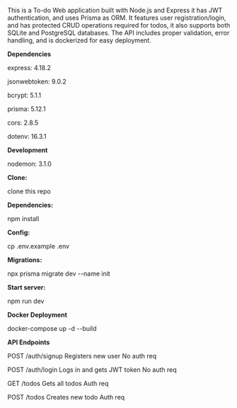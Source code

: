 This is a To-do Web application built with Node.js and Express
it has JWT authentication, and uses Prisma as ORM. It features user
registration/login, and has protected CRUD operations required for todos, 
it also supports both SQLite and PostgreSQL databases. The API includes proper validation,
error handling, and is dockerized for easy deployment. 

**Dependencies**



express: 4.18.2  

jsonwebtoken: 9.0.2  

bcrypt: 5.1.1  

prisma: 5.12.1   

cors: 2.8.5 

dotenv: 16.3.1 

**Development**

nodemon: 3.1.0 


**Clone:**

clone this repo



**Dependencies:**

npm install



**Config:**

cp .env.example .env



**Migrations:**

npx prisma migrate dev --name init



**Start server:**

npm run dev



**Docker Deployment**

docker-compose up -d --build



**API Endpoints**


POST	/auth/signup	Registers new user	No auth req

POST	/auth/login	Logs in and gets JWT token	No auth req

GET	/todos	Gets all todos	Auth req

POST	/todos	Creates new todo	Auth req
